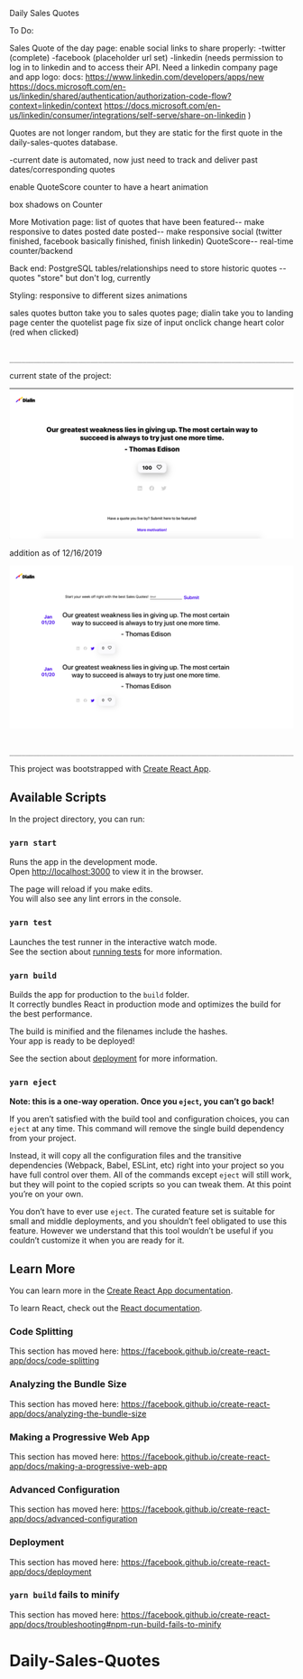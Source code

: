 Daily Sales Quotes

To Do:

Sales Quote of the day page:
enable social links to share properly:
-twitter (complete)
-facebook (placeholder url set)
-linkedin (needs permission to log in to linkedin and to access their API. Need a linkedin company page and app logo:
docs: https://www.linkedin.com/developers/apps/new
https://docs.microsoft.com/en-us/linkedin/shared/authentication/authorization-code-flow?context=linkedin/context
https://docs.microsoft.com/en-us/linkedin/consumer/integrations/self-serve/share-on-linkedin
)

Quotes are not longer random, but they are static for the first quote in the daily-sales-quotes database.

-current date is automated, now just need to track and deliver past dates/corresponding quotes

enable QuoteScore counter to have a heart animation

box shadows on Counter

More Motivation page:
list of quotes that have been featured-- make responsive to dates posted
date posted-- make responsive
social (twitter finished, facebook basically finished, finish linkedin)
QuoteScore-- real-time counter/backend

Back end:
PostgreSQL tables/relationships
need to store historic quotes -- quotes "store" but don't log, currently

Styling:
responsive to different sizes
animations

sales quotes button take you to sales quotes page; dialin take you to landing page
center the quotelist page
fix size of input
onclick change heart color (red when clicked)

                      ___________________________________________________________________________

current state of the project:

![SalesQuotes](./src/images/Sales-quotes-screenshot-12-11-2019.png)

addition as of 12/16/2019

![SalesQuotes](./src/images/Sales-quotes-screenshot-12-16-2019.png)

                      ___________________________________________________________________________

This project was bootstrapped with [Create React App](https://github.com/facebook/create-react-app).

## Available Scripts

In the project directory, you can run:

### `yarn start`

Runs the app in the development mode.<br />
Open [http://localhost:3000](http://localhost:3000) to view it in the browser.

The page will reload if you make edits.<br />
You will also see any lint errors in the console.

### `yarn test`

Launches the test runner in the interactive watch mode.<br />
See the section about [running tests](https://facebook.github.io/create-react-app/docs/running-tests) for more information.

### `yarn build`

Builds the app for production to the `build` folder.<br />
It correctly bundles React in production mode and optimizes the build for the best performance.

The build is minified and the filenames include the hashes.<br />
Your app is ready to be deployed!

See the section about [deployment](https://facebook.github.io/create-react-app/docs/deployment) for more information.

### `yarn eject`

**Note: this is a one-way operation. Once you `eject`, you can’t go back!**

If you aren’t satisfied with the build tool and configuration choices, you can `eject` at any time. This command will remove the single build dependency from your project.

Instead, it will copy all the configuration files and the transitive dependencies (Webpack, Babel, ESLint, etc) right into your project so you have full control over them. All of the commands except `eject` will still work, but they will point to the copied scripts so you can tweak them. At this point you’re on your own.

You don’t have to ever use `eject`. The curated feature set is suitable for small and middle deployments, and you shouldn’t feel obligated to use this feature. However we understand that this tool wouldn’t be useful if you couldn’t customize it when you are ready for it.

## Learn More

You can learn more in the [Create React App documentation](https://facebook.github.io/create-react-app/docs/getting-started).

To learn React, check out the [React documentation](https://reactjs.org/).

### Code Splitting

This section has moved here: https://facebook.github.io/create-react-app/docs/code-splitting

### Analyzing the Bundle Size

This section has moved here: https://facebook.github.io/create-react-app/docs/analyzing-the-bundle-size

### Making a Progressive Web App

This section has moved here: https://facebook.github.io/create-react-app/docs/making-a-progressive-web-app

### Advanced Configuration

This section has moved here: https://facebook.github.io/create-react-app/docs/advanced-configuration

### Deployment

This section has moved here: https://facebook.github.io/create-react-app/docs/deployment

### `yarn build` fails to minify

This section has moved here: https://facebook.github.io/create-react-app/docs/troubleshooting#npm-run-build-fails-to-minify

# Daily-Sales-Quotes
